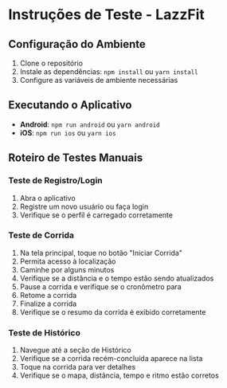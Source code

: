 # Instruções de Teste - LazzFit

## Configuração do Ambiente
1. Clone o repositório
2. Instale as dependências: `npm install` ou `yarn install`
3. Configure as variáveis de ambiente necessárias

## Executando o Aplicativo
- **Android**: `npm run android` ou `yarn android`
- **iOS**: `npm run ios` ou `yarn ios`

## Roteiro de Testes Manuais

### Teste de Registro/Login
1. Abra o aplicativo
2. Registre um novo usuário ou faça login
3. Verifique se o perfil é carregado corretamente

### Teste de Corrida
1. Na tela principal, toque no botão "Iniciar Corrida"
2. Permita acesso à localização
3. Caminhe por alguns minutos
4. Verifique se a distância e o tempo estão sendo atualizados
5. Pause a corrida e verifique se o cronômetro para
6. Retome a corrida
7. Finalize a corrida
8. Verifique se o resumo da corrida é exibido corretamente

### Teste de Histórico
1. Navegue até a seção de Histórico
2. Verifique se a corrida recém-concluída aparece na lista
3. Toque na corrida para ver detalhes
4. Verifique se o mapa, distância, tempo e ritmo estão corretos
